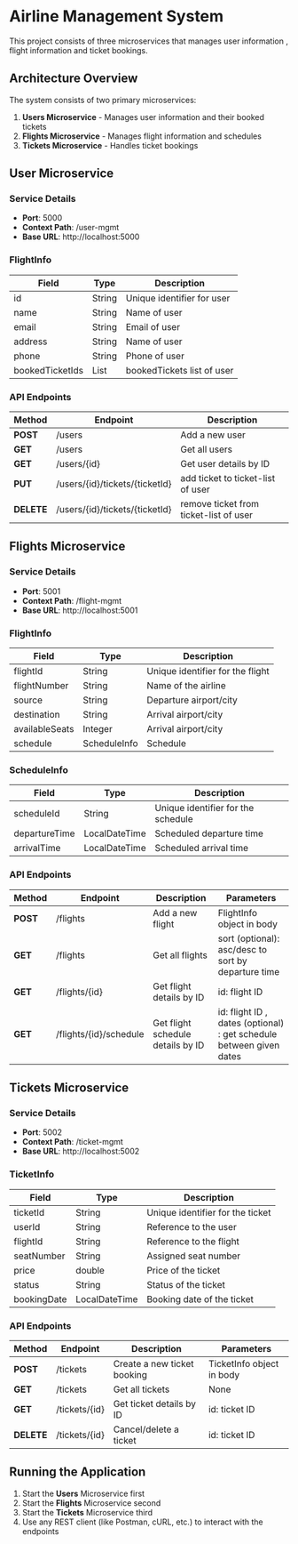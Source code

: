 # Airline Management System

This project consists of three microservices that manages user information , flight information and ticket bookings.

## Architecture Overview

The system consists of two primary microservices:
1. **Users Microservice** - Manages user information and their booked tickets
1. **Flights Microservice** - Manages flight information and schedules
2. **Tickets Microservice** - Handles ticket bookings 

## User Microservice

### Service Details
- **Port**: 5000
- **Context Path**: /user-mgmt
- **Base URL**: http://localhost:5000


### FlightInfo
| Field         | Type          | Description                    |
|---------------|---------------|--------------------------------|
| id            | String        | Unique identifier for user |
| name          | String        | Name of  user              |
| email         | String        | Email of user      |
| address       | String        | Name of user         |
| phone         | String        | Phone of user         |
| bookedTicketIds| List<String> | bookedTickets list of user      |

### API Endpoints

| Method | Endpoint            | Description                           | 
|--------|--------------------|---------------------------------------|
| **POST**   | /users                  | Add a new user                      | 
| **GET**   | /users                  | Get all users                       | 
| **GET**    | /users/{id}              | Get user details by ID              | 
| **PUT**    | /users/{id}/tickets/{ticketId}              | add ticket to ticket-list of user             | 
| **DELETE**    | /users/{id}/tickets/{ticketId}              | remove ticket from ticket-list of user             | 

## Flights Microservice

### Service Details
- **Port**: 5001
- **Context Path**: /flight-mgmt
- **Base URL**: http://localhost:5001


### FlightInfo
| Field         | Type          | Description                    |
|---------------|---------------|--------------------------------|
| flightId            | String        | Unique identifier for the flight |
| flightNumber       | String        | Name of the airline            |
| source        | String        | Departure airport/city         |
| destination   | String        | Arrival airport/city           |
| availableSeats   | Integer        | Arrival airport/city           |
| schedule | ScheduleInfo | Schedule |


### ScheduleInfo
| Field         | Type          | Description                    |
|---------------|---------------|--------------------------------|
| scheduleId            | String        | Unique identifier for the schedule |
| departureTime | LocalDateTime | Scheduled departure time       |
| arrivalTime   | LocalDateTime | Scheduled arrival time         |


### API Endpoints

| Method | Endpoint            | Description                           | Parameters                |
|--------|--------------------|---------------------------------------|---------------------------|
| **POST**   | /flights                 | Add a new flight                      | FlightInfo object in body |
| **GET**    | /flights                 | Get all flights                       | sort (optional): asc/desc to sort by departure time |
| **GET**    | /flights/{id}              | Get flight details by ID              | id: flight ID             |
| **GET**    | /flights/{id}/schedule              | Get flight schedule details by ID              | id: flight ID , dates (optional) : get schedule between given dates           |

## Tickets Microservice

### Service Details
- **Port**: 5002
- **Context Path**: /ticket-mgmt
- **Base URL**: http://localhost:5002


### TicketInfo
| Field          | Type   | Description                      |
|----------------|--------|----------------------------------|
| ticketId       | String | Unique identifier for the ticket |
| userId       | String | Reference to the user          |
| flightId       | String | Reference to the flight          |
| seatNumber     | String | Assigned seat number             |
| price          | double | Price of the ticket              |
| status          | String | Status of the ticket              |
| bookingDate          | LocalDateTime | Booking date of the ticket              |

### API Endpoints

| Method | Endpoint        | Description                      | Parameters                 |
|--------|----------------|----------------------------------|----------------------------|
| **POST**   | /tickets              | Create a new ticket booking      | TicketInfo object in body  |
| **GET**    | /tickets              | Get all tickets                  | None                       |
| **GET**    | /tickets/{id}          | Get ticket details by ID         | id: ticket ID              |
| **DELETE** | /tickets/{id}          | Cancel/delete a ticket           | id: ticket ID              |



## Running the Application
1. Start the **Users** Microservice first
2. Start the **Flights** Microservice second
3. Start the **Tickets** Microservice third
4. Use any REST client (like Postman, cURL, etc.) to interact with the endpoints
